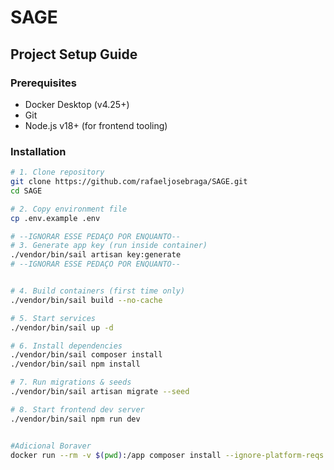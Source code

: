 # SAGE
## Project Setup Guide

### Prerequisites
- Docker Desktop (v4.25+)
- Git
- Node.js v18+ (for frontend tooling)

### Installation
```bash
# 1. Clone repository
git clone https://github.com/rafaeljosebraga/SAGE.git
cd SAGE

# 2. Copy environment file
cp .env.example .env

# --IGNORAR ESSE PEDAÇO POR ENQUANTO--
# 3. Generate app key (run inside container)
./vendor/bin/sail artisan key:generate
# --IGNORAR ESSE PEDAÇO POR ENQUANTO--


# 4. Build containers (first time only)
./vendor/bin/sail build --no-cache

# 5. Start services
./vendor/bin/sail up -d

# 6. Install dependencies
./vendor/bin/sail composer install
./vendor/bin/sail npm install

# 7. Run migrations & seeds
./vendor/bin/sail artisan migrate --seed

# 8. Start frontend dev server
./vendor/bin/sail npm run dev


#Adicional Boraver
docker run --rm -v $(pwd):/app composer install --ignore-platform-reqs
